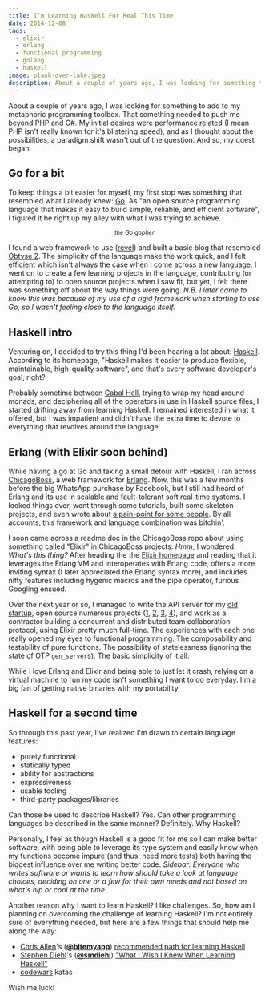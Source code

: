 ```yaml
---
title: I’m Learning Haskell For Real This Time
date: 2014-12-08
tags:
  - elixir
  - erlang
  - functional programming
  - golang
  - haskell
image: plank-over-lake.jpeg
description: About a couple of years ago, I was looking for something to add to my programming toolbox. Follow me on my journey of learning Haskell.
---
```


About a couple of years ago, I was looking for something to add to my metaphoric programming toolbox. That something needed to push me beyond PHP and C#. My initial desires were performance related (I mean PHP isn't really known for it's blistering speed), and as I thought about the possibilities, a paradigm shift wasn't out of the question. And so, my quest began.

<!--more-->

## Go for a bit

To keep things a bit easier for myself, my first stop was something that resembled what I already knew: [Go][1]. As "an open source programming language that makes it easy to build simple, reliable, and efficient software", I figured it be right up my alley with what I was trying to achieve.

<center>
  <amp-img width="250" height="340" src="https://golang.org/doc/gopher/frontpage.png" alt="The Go gopher" /></p>

  <p>
    <sup><i>the Go gopher</i></sup>
  </p>

</center>

I found a web framework to use ([revel](https://revel.github.io/)) and built a basic blog that resembled [Obtvse 2](https://github.com/natew/obtvse2"). The simplicity of the language make the work quick, and I felt efficient which isn't always the case when I come across a new language. I went on to create a few learning projects in the language, contributing (or attempting to) to open source projects when I saw fit, but yet, I felt there was something off about the way things were going. _N.B. I later came to know this was because of my use of a rigid framework when starting to use Go, so I wasn't feeling close to the language itself._

## Haskell intro

Venturing on, I decided to try this thing I'd been hearing a lot about: <a href="https://www.haskell.org/">Haskell</a>. According to its homepage, "Haskell makes it easier to produce flexible, maintainable, high-quality software", and that's every software developer's goal, right?

Probably sometime between <a href="http://www.well-typed.com/blog/2014/09/how-we-might-abolish-cabal-hell-part-1/">Cabal Hell</a>, trying to wrap my head around monads, and deciphering all of the operators in use in Haskell source files, I started drifting away from learning Haskell. I remained interested in what it offered, but I was impatient and didn't have the extra time to devote to everything that revolves around the language.

## Erlang (with Elixir soon behind)

While having a go at Go and taking a small detour with Haskell, I ran across [ChicagoBoss](http://www.chicagoboss.org/), a web framework for [Erlang](http://www.erlang.org). Now, this was a few months before the big WhatsApp purchase by Facebook, but I still had heard of Erlang and its use in scalable and fault-tolerant soft real-time systems. I looked things over, went through some tutorials, built some skeleton projects, and even wrote about [a pain-point for some people](/posts/implementing-user-authentication-with-bcrypt-in-chicagoboss/ "Implementing User Authentication with bcrypt in ChicagoBoss"). By all accounts, this framework and language combination was bitchin'.

<center>
  <amp-img width="227" height="95" alt="Elixir logo" src="http://elixir-lang.org/images/logo/logo.png" />
</center>

I soon came across a readme doc in the ChicagoBoss repo about using something called "Elixir" in ChicagoBoss projects. _Hmm_, I wondered. _What's this thing?_ After heading the the [Elixir homepage](http://elixir-lang.org/) and reading that it leverages the Erlang VM and interoperates with Erlang code, offers a more inviting syntax (I later appreciated the Erlang syntax more), and includes nifty features including hygenic macros and the pipe operator, furious Googling ensued.

Over the next year or so, I managed to write the API server for my <a href="https://www.chatblend.com/" title="ChatBlend">old startup</a>, open source numerous projects ([1](https://sugar-framework.github.io/ "Sugar"), [2](https://github.com/slogsdon/mandrillex "Mandrillex"), [3](https://github.com/slogsdon/stripe-elixir "Stripe"), [4](https://github.com/slogsdon/placid "Placid")), and work as a contractor building a concurrent and distributed team collaboration protocol, using Elixir pretty much full-time. The experiences with each one really opened my eyes to functional programming. The composability and testability of pure functions. The possibility of statelessness (ignoring the state of OTP `gen_server`s). The basic simplicity of it all.

While I love Erlang and Elixir and being able to just let it crash, relying on a virtual machine to run my code isn't something I want to do everyday. I'm a big fan of getting native binaries with my portability.

## Haskell for a second time

So through this past year, I've realized I'm drawn to certain language features:

* purely functional
* statically typed
* ability for abstractions
* expressiveness
* usable tooling
* third-party packages/libraries

Can those be used to describe Haskell? Yes. Can other programming languages be described in the same manner? Definitely. Why Haskell?

Personally, I feel as though Haskell is a good fit for me so I can make better software, with being able to leverage its type system and easily know when my functions become impure (and thus, need more tests) both having the biggest influence over me writing better code. _Sidebar: Everyone who writes software or wants to learn how should take a look at language choices, deciding on one or a few for their own needs and not based on what's hip or cool at the time._

Another reason why I want to learn Haskell? I like challenges. So, how am I planning on overcoming the challenge of learning Haskell? I'm not entirely sure of everything needed, but here are a few things that should help me along the way:

* [Chris Allen](http://bitemyapp.com/)'s (**[@bitemyapp](https://twitter.com/bitemyapp)**) [recommended path for learning Haskell](https://github.com/bitemyapp/learnhaskell)
* [Stephen Diehl](http://stephendiehl.com/)'s (**[@smdiehl](https://twitter.com/smdiehl)**) ["What I Wish I Knew When Learning Haskell"](http://dev.stephendiehl.com/hask/)
* [codewars](http://www.codewars.com/) katas

Wish me luck!

[1]: https://golang.org/
